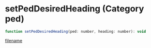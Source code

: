 # setPedDesiredHeading (Category ped)

```js
function setPedDesiredHeading(ped: number, heading: number): void
```

[filename](setPedDesiredHeading_m.md ':include')